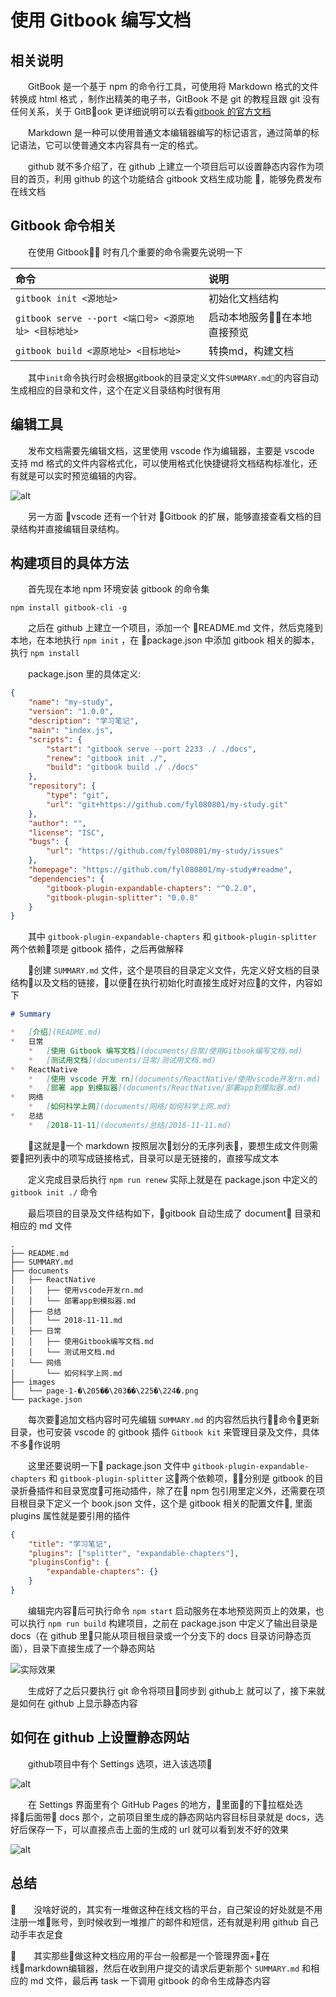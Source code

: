 # 使用 Gitbook 编写文档

## 相关说明

&emsp;&emsp;GitBook 是一个基于 npm 的命令行工具，可使用将 Markdown 格式的文件转换成 html 格式 ，制作出精美的电子书，GitBook 不是 git 的教程且跟 git 没有任何关系，关于 GitBook 更详细说明可以去看[gitbook 的官方文档](https://toolchain.gitbook.com/config.html)

&emsp;&emsp;Markdown 是一种可以使用普通文本编辑器编写的标记语言，通过简单的标记语法，它可以使普通文本内容具有一定的格式。

&emsp;&emsp;github 就不多介绍了，在 github 上建立一个项目后可以设置静态内容作为项目的首页，利用 github 的这个功能结合 gitbook 文档生成功能 ，能够免费发布在线文档

## Gitbook 命令相关

&emsp;&emsp;在使用 Gitbook 时有几个重要的命令需要先说明一下

| 命令                                                  | 说明                         |
| :---------------------------------------------------- | :--------------------------- |
| `gitbook init <源地址>`                               | 初始化文档结构               |
| `gitbook serve --port <端口号> <源原地址> <目标地址>` | 启动本地服务在本地直接预览 |
| `gitbook build <源原地址> <目标地址>`                 | 转换md，构建文档             |
&emsp;&emsp;其中`init`命令执行时会根据gitbook的目录定义文件`SUMMARY.md`的内容自动生成相应的目录和文件，这个在定义目录结构时很有用

## 编辑工具

&emsp;&emsp;发布文档需要先编辑文档，这里使用 vscode 作为编辑器，主要是 vscode 支持 md 格式的文件内容格式化，可以使用格式化快捷键将文档结构标准化，还有就是可以实时预览编辑的内容。  

![alt](/images/E922D073-FACE-43A6-84AD-F065E704F90D.png)

&emsp;&emsp;另一方面 vscode 还有一个针对 Gitbook 的扩展，能够直接查看文档的目录结构并直接编辑目录结构。

## 构建项目的具体方法

&emsp;&emsp;首先现在本地 npm 环境安装 gitbook 的命令集

    npm install gitbook-cli -g

&emsp;&emsp;之后在 github 上建立一个项目，添加一个 README.md 文件，然后克隆到本地，在本地执行 `npm init` ，在 package.json 中添加 gitbook 相关的脚本，执行 `npm install`

&emsp;&emsp;package.json 里的具体定义:

```json
{
    "name": "my-study",
    "version": "1.0.0",
    "description": "学习笔记",
    "main": "index.js",
    "scripts": {
        "start": "gitbook serve --port 2233 ./ ./docs",
        "renew": "gitbook init ./",
        "build": "gitbook build ./ ./docs"
    },
    "repository": {
        "type": "git",
        "url": "git+https://github.com/fyl080801/my-study.git"
    },
    "author": "",
    "license": "ISC",
    "bugs": {
        "url": "https://github.com/fyl080801/my-study/issues"
    },
    "homepage": "https://github.com/fyl080801/my-study#readme",
    "dependencies": {
        "gitbook-plugin-expandable-chapters": "^0.2.0",
        "gitbook-plugin-splitter": "0.0.8"
    }
}
```

&emsp;&emsp;其中 `gitbook-plugin-expandable-chapters` 和 `gitbook-plugin-splitter` 两个依赖项是 gitbook 插件，之后再做解释  

&emsp;&emsp;创建 `SUMMARY.md` 文件，这个是项目的目录定义文件，先定义好文档的目录结构以及文档的链接，以便在执行初始化时直接生成好对应的文件，内容如下  

```markdown
# Summary

*   [介绍](README.md)
*   日常
    *   [使用 Gitbook 编写文档](documents/日常/使用Gitbook编写文档.md)
    *   [测试用文档](documents/日常/测试用文档.md)
*   ReactNative
    *   [使用 vscode 开发 rn](documents/ReactNative/使用vscode开发rn.md)
    *   [部署 app 到模拟器](documents/ReactNative/部署app到模拟器.md)
*   网络
    *   [如何科学上网](documents/网络/如何科学上网.md)
*   总结
    *   [2018-11-11](documents/总结/2018-11-11.md)
```

&emsp;&emsp;这就是一个 markdown 按照层次划分的无序列表，要想生成文件则需要把列表中的项写成链接格式，目录可以是无链接的，直接写成文本

&emsp;&emsp;定义完成目录后执行 `npm run renew` 实际上就是在 package.json 中定义的 `gitbook init ./` 命令

&emsp;&emsp;最后项目的目录及文件结构如下，gitbook 自动生成了 document 目录和相应的 md 文件

```
.
├── README.md
├── SUMMARY.md
├── documents
│   ├── ReactNative
│   │   ├── 使用vscode开发rn.md
│   │   └── 部署app到模拟器.md
│   ├── 总结
│   │   └── 2018-11-11.md
│   ├── 日常
│   │   ├── 使用Gitbook编写文档.md
│   │   └── 测试用文档.md
│   └── 网络
│       └── 如何科学上网.md
├── images
│   └── page-1-�\205��\203��\225�\224�.png
└── package.json
```

&emsp;&emsp;每次要追加文档内容时可先编辑 `SUMMARY.md` 的内容然后执行命令更新目录，也可安装 vscode 的 gitbook 插件 `Gitbook kit` 来管理目录及文件，具体不多作说明  

&emsp;&emsp;这里还要说明一下 package.json 文件中 `gitbook-plugin-expandable-chapters` 和 `gitbook-plugin-splitter` 这两个依赖项，分别是 gitbook 的目录折叠插件和目录宽度可拖动插件，除了在 npm 包引用里定义外，还需要在项目根目录下定义一个 book.json 文件，这个是 gitbook 相关的配置文件, 里面 plugins 属性就是要引用的插件  

```json
{
    "title": "学习笔记",
    "plugins": ["splitter", "expandable-chapters"],
    "pluginsConfig": {
        "expandable-chapters": {}
    }
}
```

&emsp;&emsp;编辑完内容后可执行命令 `npm start` 启动服务在本地预览网页上的效果，也可以执行 `npm run build` 构建项目，之前在 package.json 中定义了输出目录是 docs（在 github 里只能从项目根目录或一个分支下的 docs 目录访问静态页面），目录下直接生成了一个静态网站  

![实际效果](/images/0E60DCA9-8271-4B66-99F5-0E63257FF927.png)  

&emsp;&emsp;生成好了之后只要执行 git 命令将项目同步到 github上 就可以了，接下来就是如何在 github 上显示静态内容

## 如何在 github 上设置静态网站

&emsp;&emsp;github项目中有个 Settings 选项，进入该选项  

![alt](/images/08A761FF-8A57-46EE-8F39-F3F5233F3CAE.png)

&emsp;&emsp;在 Settings 界面里有个 GitHub Pages 的地方，里面的下拉框处选择后面带 docs 那个，之前项目里生成的静态网站内容目标目录就是 docs，选好后保存一下，可以直接点击上面的生成的 url 就可以看到发不好的效果  

![alt](/images/7A595CB5-59C8-420A-80F2-02AD3D301E46.png)  

## 总结

&emsp;&emsp;没啥好说的，其实有一堆做这种在线文档的平台，自己架设的好处就是不用注册一堆账号，到时候收到一堆推广的邮件和短信，还有就是利用 github 自己动手丰衣足食  

&emsp;&emsp;其实那些做这种文档应用的平台一般都是一个管理界面+在线markdown编辑器，然后在收到用户提交的请求后更新那个 `SUMMARY.md` 和相应的 md 文件，最后再 task 一下调用 gitbook 的命令生成静态内容